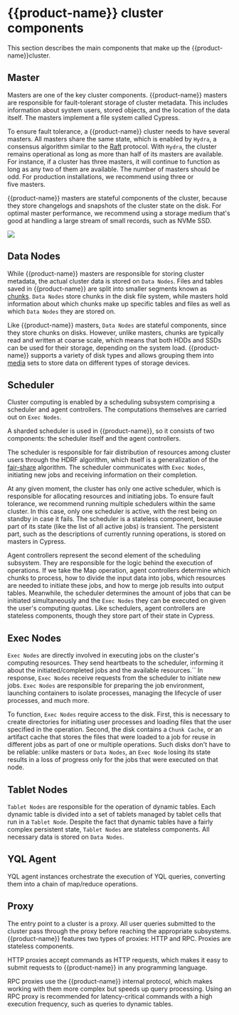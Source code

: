 # {{product-name}} сluster components

This section describes the main components that make up the {{product-name}}cluster.

## Master

Masters are one of the key cluster components. {{product-name}} masters are responsible for fault-tolerant storage of cluster metadata. This includes information about system users, stored objects, and the location of the data itself. The masters implement a file system called Cypress.

To ensure fault tolerance, a {{product-name}} cluster needs to have several masters. All masters share the same state, which is enabled by `Hydra`, a consensus algorithm similar to the [Raft](https://raft.github.io/) protocol. With `Hydra`, the cluster remains operational as long as more than half of its masters are available. For instance, if a cluster has three masters, it will continue to function as long as any two of them are available. The number of masters should be odd. For production installations, we recommend using three or five masters.

{{product-name}} masters are stateful components of the cluster, because they store changelogs and snapshots of the cluster state on the disk. For optimal master performance, we recommend using a storage medium that's good at handling a large stream of small records, such as NVMe SSD.

![](../../../images/yt_cluster_components.png)

## Data Nodes

While {{product-name}} masters are responsible for storing cluster metadata, the actual cluster data is stored on `Data Nodes`. Files and tables saved in {{product-name}} are split into smaller segments known as [chunks](../../user-guide/storage/chunks.md). `Data Nodes` store chunks in the disk file system, while masters hold information about which chunks make up specific tables and files as well as which `Data Nodes` they are stored on.

Like {{product-name}} masters, `Data Nodes` are stateful components, since they store chunks on disks. However, unlike masters, chunks are typically read and written at coarse scale, which means that both HDDs and SSDs can be used for their storage, depending on the system load. {{product-name}} supports a variety of disk types and allows grouping them into [media](../../user-guide/storage/media.md) sets to store data on different types of storage devices.

## Scheduler

Cluster computing is enabled by a scheduling subsystem comprising a scheduler and agent controllers. The computations themselves are carried out on `Exec Nodes`.

A sharded scheduler is used in {{product-name}}, so it consists of two components: the scheduler itself and the agent controllers.

The scheduler is responsible for fair distribution of resources among cluster users through the HDRF algorithm, which itself is a generalization of the [fair-share](https://en.wikipedia.org/wiki/Fair-share_scheduling) algorithm. The scheduler communicates with `Exec Nodes`, initiating new jobs and receiving information on their completion.

At any given moment, the cluster has only one active scheduler, which is responsible for allocating resources and initiating jobs. To ensure fault tolerance, we recommend running multiple schedulers within the same cluster. In this case, only one scheduler is active, with the rest being on standby in case it fails. The scheduler is a stateless component, because part of its state (like the list of all active jobs) is transient. The persistent part, such as the descriptions of currently running operations, is stored on masters in Cypress.

Agent controllers represent the second element of the scheduling subsystem. They are responsible for the logic behind the execution of operations. If we take the Map operation, agent controllers determine which chunks to process, how to divide the input data into jobs, which resources are needed to initiate these jobs, and how to merge job results into output tables. Meanwhile, the scheduler determines the amount of jobs that can be initiated simultaneously and the `Exec Nodes` they can be executed on given the user's computing quotas. Like schedulers, agent controllers are stateless components, though they store part of their state in Cypress.

## Exec Nodes

`Exec Nodes` are directly involved in executing jobs on the cluster's computing resources. They send heartbeats to the scheduler, informing it about the initiated/completed jobs and the available resources.`` In response, `Exec Nodes` receive requests from the scheduler to initiate new jobs. `Exec Nodes` are responsible for preparing the job environment, launching containers to isolate processes, managing the lifecycle of user processes, and much more.

To function, `Exec Nodes` require access to the disk. First, this is necessary to create directories for initiating user processes and loading files that the user specified in the operation. Second, the disk contains a `Chunk Cache`, or an artifact cache that stores the files that were loaded to a job for reuse in different jobs as part of one or multiple operations. Such disks don't have to be reliable: unlike masters or `Data Nodes`, an `Exec Node` losing its state results in a loss of progress only for the jobs that were executed on that node.

## Tablet Nodes

`Tablet Nodes` are responsible for the operation of dynamic tables. Each dynamic table is divided into a set of tablets managed by tablet cells that run in a `Tablet Node`. Despite the fact that dynamic tables have a fairly complex persistent state, `Tablet Nodes` are stateless components. All necessary data is stored on `Data Nodes`.

## YQL Agent

YQL agent instances orchestrate the execution of YQL queries, converting them into a chain of map/reduce operations.

## Proxy

The entry point to a cluster is a proxy. All user queries submitted to the cluster pass through the proxy before reaching the appropriate subsystems. {{product-name}} features two types of proxies: HTTP and RPC. Proxies are stateless components.

HTTP proxies accept commands as HTTP requests, which makes it easy to submit requests to {{product-name}} in any programming language.

RPC proxies use the {{product-name}} internal protocol, which makes working with them more complex but speeds up query processing. Using an RPC proxy is recommended for latency-critical commands with a high execution frequency, such as queries to dynamic tables.

